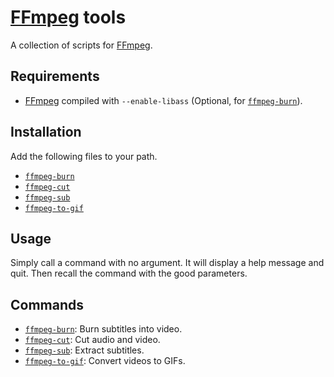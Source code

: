 # [FFmpeg] tools

A collection of scripts for [FFmpeg].

## Requirements

- [FFmpeg] compiled with `--enable-libass` (Optional, for [`ffmpeg-burn`]).

## Installation

Add the following files to your path.

- [`ffmpeg-burn`]
- [`ffmpeg-cut`]
- [`ffmpeg-sub`]
- [`ffmpeg-to-gif`]

## Usage

Simply call a command with no argument.
It will display a help message and quit.
Then recall the command with the good parameters.

## Commands

- [`ffmpeg-burn`]: Burn subtitles into video.
- [`ffmpeg-cut`]: Cut audio and video.
- [`ffmpeg-sub`]: Extract subtitles.
- [`ffmpeg-to-gif`]: Convert videos to GIFs.

[FFmpeg]: https://ffmpeg.org

[`ffmpeg-burn`]: bin/ffmpeg-burn
[`ffmpeg-cut`]: bin/ffmpeg-cut
[`ffmpeg-sub`]: bin/ffmpeg-sub
[`ffmpeg-to-gif`]: bin/ffmpeg-to-gif
